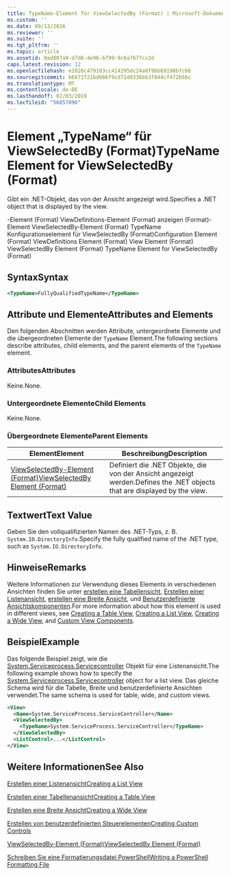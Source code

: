 ```yaml
---
title: TypeName-Element für ViewSelectedBy (Format) | Microsoft-Dokumentation
ms.custom: ''
ms.date: 09/13/2016
ms.reviewer: ''
ms.suite: ''
ms.tgt_pltfrm: ''
ms.topic: article
ms.assetid: 0ad807a9-d7d8-4e96-b799-9c6a7677cc2d
caps.latest.revision: 12
ms.openlocfilehash: e2028c479103cc414295dc24a0f9bb69190bfc66
ms.sourcegitcommit: b6871f21bd666f9cd71dd336bb3f844cf472b56c
ms.translationtype: MT
ms.contentlocale: de-DE
ms.lasthandoff: 02/03/2019
ms.locfileid: "56857896"
---
```

# <a name="typename-element-for-viewselectedby-format"></a><span data-ttu-id="97d82-102">Element „TypeName“ für ViewSelectedBy (Format)</span><span class="sxs-lookup"><span data-stu-id="97d82-102">TypeName Element for ViewSelectedBy (Format)</span></span>

<span data-ttu-id="97d82-103">Gibt ein .NET-Objekt, das von der Ansicht angezeigt wird.</span><span class="sxs-lookup"><span data-stu-id="97d82-103">Specifies a .NET object that is displayed by the view.</span></span>

<span data-ttu-id="97d82-104">-Element (Format) ViewDefinitions-Element (Format) anzeigen (Format)-Element ViewSelectedBy-Element (Format) TypeName Konfigurationselement für ViewSelectedBy (Format)</span><span class="sxs-lookup"><span data-stu-id="97d82-104">Configuration Element (Format) ViewDefinitions Element (Format) View Element (Format) ViewSelectedBy Element (Format) TypeName Element for ViewSelectedBy (Format)</span></span>

## <a name="syntax"></a><span data-ttu-id="97d82-105">Syntax</span><span class="sxs-lookup"><span data-stu-id="97d82-105">Syntax</span></span>

```xml
<TypeName>FullyQualifiedTypeName</TypeName>
```

## <a name="attributes-and-elements"></a><span data-ttu-id="97d82-106">Attribute und Elemente</span><span class="sxs-lookup"><span data-stu-id="97d82-106">Attributes and Elements</span></span>

<span data-ttu-id="97d82-107">Den folgenden Abschnitten werden Attribute, untergeordnete Elemente und die übergeordneten Elemente der `TypeName` Element.</span><span class="sxs-lookup"><span data-stu-id="97d82-107">The following sections describe attributes, child elements, and the parent elements of the `TypeName` element.</span></span>

### <a name="attributes"></a><span data-ttu-id="97d82-108">Attributes</span><span class="sxs-lookup"><span data-stu-id="97d82-108">Attributes</span></span>

<span data-ttu-id="97d82-109">Keine.</span><span class="sxs-lookup"><span data-stu-id="97d82-109">None.</span></span>

### <a name="child-elements"></a><span data-ttu-id="97d82-110">Untergeordnete Elemente</span><span class="sxs-lookup"><span data-stu-id="97d82-110">Child Elements</span></span>

<span data-ttu-id="97d82-111">Keine.</span><span class="sxs-lookup"><span data-stu-id="97d82-111">None.</span></span>

### <a name="parent-elements"></a><span data-ttu-id="97d82-112">Übergeordnete Elemente</span><span class="sxs-lookup"><span data-stu-id="97d82-112">Parent Elements</span></span>

|<span data-ttu-id="97d82-113">Element</span><span class="sxs-lookup"><span data-stu-id="97d82-113">Element</span></span>|<span data-ttu-id="97d82-114">Beschreibung</span><span class="sxs-lookup"><span data-stu-id="97d82-114">Description</span></span>|
|-------------|-----------------|
|[<span data-ttu-id="97d82-115">ViewSelectedBy-Element (Format)</span><span class="sxs-lookup"><span data-stu-id="97d82-115">ViewSelectedBy Element (Format)</span></span>](./viewselectedby-element-format.md)|<span data-ttu-id="97d82-116">Definiert die .NET Objekte, die von der Ansicht angezeigt werden.</span><span class="sxs-lookup"><span data-stu-id="97d82-116">Defines the .NET objects that are displayed by the view.</span></span>|

## <a name="text-value"></a><span data-ttu-id="97d82-117">Textwert</span><span class="sxs-lookup"><span data-stu-id="97d82-117">Text Value</span></span>

<span data-ttu-id="97d82-118">Geben Sie den vollqualifizierten Namen des .NET-Typs, z. B. `System.IO.DirectoryInfo`.</span><span class="sxs-lookup"><span data-stu-id="97d82-118">Specify the fully qualified name of the .NET type, such as `System.IO.DirectoryInfo`.</span></span>

## <a name="remarks"></a><span data-ttu-id="97d82-119">Hinweise</span><span class="sxs-lookup"><span data-stu-id="97d82-119">Remarks</span></span>

<span data-ttu-id="97d82-120">Weitere Informationen zur Verwendung dieses Elements in verschiedenen Ansichten finden Sie unter [erstellen eine Tabellensicht](./creating-a-table-view.md), [Erstellen einer Listenansicht](./creating-a-list-view.md), [erstellen eine Breite Ansicht](./creating-a-wide-view.md), und [ Benutzerdefinierte Ansichtskomponenten](./creating-custom-controls.md).</span><span class="sxs-lookup"><span data-stu-id="97d82-120">For more information about how this element is used in different views, see [Creating a Table View](./creating-a-table-view.md), [Creating a List View](./creating-a-list-view.md), [Creating a Wide View](./creating-a-wide-view.md), and [Custom View Components](./creating-custom-controls.md).</span></span>

## <a name="example"></a><span data-ttu-id="97d82-121">Beispiel</span><span class="sxs-lookup"><span data-stu-id="97d82-121">Example</span></span>

<span data-ttu-id="97d82-122">Das folgende Beispiel zeigt, wie die [System.Serviceprocess.Servicecontroller](/dotnet/api/System.ServiceProcess.ServiceController) Objekt für eine Listenansicht.</span><span class="sxs-lookup"><span data-stu-id="97d82-122">The following example shows how to specify the [System.Serviceprocess.Servicecontroller](/dotnet/api/System.ServiceProcess.ServiceController) object for a list view.</span></span> <span data-ttu-id="97d82-123">Das gleiche Schema wird für die Tabelle, Breite und benutzerdefinierte Ansichten verwendet.</span><span class="sxs-lookup"><span data-stu-id="97d82-123">The same schema is used for table, wide, and custom views.</span></span>

```xml
<View>
  <Name>System.ServiceProcess.ServiceController</Name>
  <ViewSelectedBy>
    <TypeName>System.ServiceProcess.ServiceController</TypeName>
  </ViewSelectedBy>
  <ListControl>...</ListControl>
</View>
```

## <a name="see-also"></a><span data-ttu-id="97d82-124">Weitere Informationen</span><span class="sxs-lookup"><span data-stu-id="97d82-124">See Also</span></span>

[<span data-ttu-id="97d82-125">Erstellen einer Listenansicht</span><span class="sxs-lookup"><span data-stu-id="97d82-125">Creating a List View</span></span>](./creating-a-list-view.md)

[<span data-ttu-id="97d82-126">Erstellen einer Tabellenansicht</span><span class="sxs-lookup"><span data-stu-id="97d82-126">Creating a Table View</span></span>](./creating-a-table-view.md)

[<span data-ttu-id="97d82-127">Erstellen eine Breite Ansicht</span><span class="sxs-lookup"><span data-stu-id="97d82-127">Creating a Wide View</span></span>](./creating-a-wide-view.md)

[<span data-ttu-id="97d82-128">Erstellen von benutzerdefinierten Steuerelementen</span><span class="sxs-lookup"><span data-stu-id="97d82-128">Creating Custom Controls</span></span>](./creating-custom-controls.md)

[<span data-ttu-id="97d82-129">ViewSelectedBy-Element (Format)</span><span class="sxs-lookup"><span data-stu-id="97d82-129">ViewSelectedBy Element (Format)</span></span>](./viewselectedby-element-format.md)

[<span data-ttu-id="97d82-130">Schreiben Sie eine Formatierungsdatei PowerShell</span><span class="sxs-lookup"><span data-stu-id="97d82-130">Writing a PowerShell Formatting File</span></span>](./writing-a-powershell-formatting-file.md)
